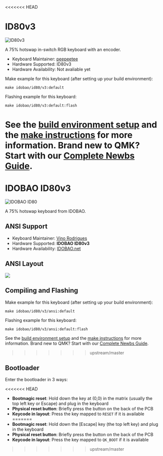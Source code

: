 <<<<<<< HEAD
# ID80v3

![ID80v3](https://i.imgur.com/PGvZfQj.jpg)

A 75% hotswap in-switch RGB keyboard with an encoder.

* Keyboard Maintainer: [peepeetee](https://github.com/peepeetee)
* Hardware Supported: ID80v3
* Hardware Availability: Not avaliable yet

Make example for this keyboard (after setting up your build environment):

    make idobao/id80/v3:default

Flashing example for this keyboard:

    make idobao/id80/v3:default:flash

See the [build environment setup](https://docs.qmk.fm/#/getting_started_build_tools) and the [make instructions](https://docs.qmk.fm/#/getting_started_make_guide) for more information. Brand new to QMK? Start with our [Complete Newbs Guide](https://docs.qmk.fm/#/newbs).
=======
# IDOBAO ID80v3

![IDOBAO ID80](https://i.imgur.com/977ENjp.png)

A 75% hotswap keyboard from IDOBAO.

## ANSI Support

* Keyboard Maintainer: [Vino Rodrigues](https://github.com/vinorodrigues)
* Hardware Supported: **IDOBAO ID80v3**
* Hardware Availability: [IDOBAO.net](https://idobao.net/search?type=product&q=id80*)

## ANSI Layout

![](https://idobao.github.io/kle/idobao-id80.png)

## Compiling and Flashing

Make example for this keyboard (after setting up your build environment):

    make idobao/id80/v3/ansi:default

Flashing example for this keyboard:

    make idobao/id80/v3/ansi:default:flash

See the [build environment setup](https://docs.qmk.fm/#/getting_started_build_tools) and the [make instructions](https://docs.qmk.fm/#/getting_started_make_guide) for more information.
Brand new to QMK? Start with our [Complete Newbs Guide](https://docs.qmk.fm/#/newbs).
>>>>>>> upstream/master

## Bootloader

Enter the bootloader in 3 ways:

<<<<<<< HEAD
* **Bootmagic reset**: Hold down the key at (0,0) in the matrix (usually the top left key or Escape) and plug in the keyboard
* **Physical reset button**: Briefly press the button on the back of the PCB
* **Keycode in layout**: Press the key mapped to `RESET` if it is available
=======
* **Bootmagic reset**: Hold down the [Escape] key (the top left key) and plug in the keyboard
* **Physical reset button**: Briefly press the button on the back of the PCB
* **Keycode in layout**: Press the key mapped to `QK_BOOT` if it is available
>>>>>>> upstream/master
